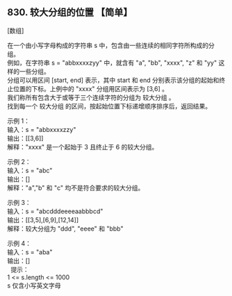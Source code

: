 ## 830. 较大分组的位置 【简单】       
[数组]      

在一个由小写字母构成的字符串 s 中，包含由一些连续的相同字符所构成的分组。     
例如，在字符串 s = "abbxxxxzyy" 中，就含有 "a", "bb", "xxxx", "z" 和 "yy" 这样的一些分组。    
分组可以用区间 [start, end] 表示，其中 start 和 end 分别表示该分组的起始和终止位置的下标。上例中的 "xxxx" 分组用区间表示为 [3,6] 。     
我们称所有包含大于或等于三个连续字符的分组为 较大分组 。    
找到每一个 较大分组 的区间，按起始位置下标递增顺序排序后，返回结果。     

示例 1：     
输入：s = "abbxxxxzzy"      
输出：[[3,6]]    
解释："xxxx" 是一个起始于 3 且终止于 6 的较大分组。      

示例 2：      
输入：s = "abc"      
输出：[]      
解释："a","b" 和 "c" 均不是符合要求的较大分组。        

示例 3：    
输入：s = "abcdddeeeeaabbbcd"       
输出：[[3,5],[6,9],[12,14]]       
解释：较大分组为 "ddd", "eeee" 和 "bbb"      

示例 4：    
输入：s = "aba"    
输出：[]      
 
提示：     
1 <= s.length <= 1000     
s 仅含小写英文字母      








